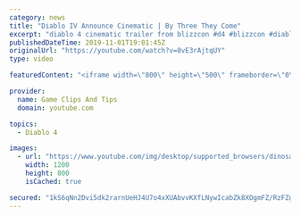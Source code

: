 ```yaml
---
category: news
title: "Diablo IV Announce Cinematic | By Three They Come"
excerpt: "diablo 4 cinematic trailer from blizzcon #d4 #blizzcon #diablo."
publishedDateTime: 2019-11-01T19:01:45Z
originalUrl: "https://youtube.com/watch?v=0vE3rAjtqUY"
type: video

featuredContent: "<iframe width=\"800\" height=\"500\" frameborder=\"0\" src=\"https://www.youtube.com/embed/0vE3rAjtqUY\" allow=\"accelerometer; autoplay; encrypted-media; gyroscope; picture-in-picture\" allowfullscreen></iframe>"

provider:
  name: Game Clips And Tips
  domain: youtube.com

topics:
  - Diablo 4

images:
  - url: "https://www.youtube.com/img/desktop/supported_browsers/dinosaur.png"
    width: 1200
    height: 800
    isCached: true

secured: "1kS6qNn2Dvi5dk2rarnUeHJ4U7o4xXUAbvvKXfLNywIcabZk8XOgmFZ/RzFZgC2rkM0LKzDHL6g+IDhPaFZHxMD8d1DDcwSgxzJna3xcPpzmlGD4P5hLcNoOd/tKCB1U20uKlMgBN/VcS6Xd7sYvo3BvvS+qE2F8JlqLUwcL6vp3Iss/FCo7ESSmCv/x6o9M4guDgKwLNDuJwrMkJTcjRsDlxouSJNjxVok3CQby0BwrtrSiTaqRJ3hNRubNIT/U/d4OMZOofDZSqhp0oKoBQP3TBSJt6lFNBTILa5y5EgEoVcqlnNe0IZQHHqed/30UAC8NyxQJspqe4UxPfJqPy3Jt85Lln/Gd5oObpCLc6Wxzvj+nt2vgUEzMoEF8bzdaZ8WjUA3kaAhdUw7qaaaA0A==;2iaDFsduGfI4Vtc6PuD0pw=="
---
```



